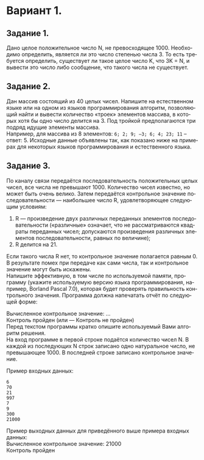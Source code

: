 # Вариант 1.

## Задание 1.

Дано целое по­ло­жи­тель­ное число N, не пре­вос­хо­дя­щее 1000. Не­об­хо­ди­мо опре­де­лить, яв­ля­ет­ся ли это число сте­пе­нью числа 3. То есть тре­бу­ет­ся опре­де­лить, су­ще­ству­ет ли такое целое число K, что 3K = N, и вы­ве­сти это число либо со­об­ще­ние, что та­ко­го числа не су­ще­ству­ет.

## Задание 2.

Дан мас­сив состоящий из 40 целых чисел. Напишите  на есте­ствен­ном языке или на одном из язы­ков про­грам­ми­ро­ва­ния ал­го­ритм, поз­во­ля­ю­щий найти и вы­ве­сти ко­ли­че­ство «троек» эле­мен­тов мас­си­ва, в ко­то­рых хотя бы одно число де­лит­ся на 3. Под тройкой предполагаются три под­ряд иду­щие эле­мен­ты мас­си­ва.  
На­при­мер, для мас­си­ва из 8 эле­мен­тов: `6; 2; 9; –3; 6; 4; 23; 11` – ответ: 5. Ис­ход­ные дан­ные объ­яв­ле­ны так, как по­ка­за­но ниже на при­ме­рах для не­ко­то­рых язы­ков про­грам­ми­ро­ва­ния и есте­ствен­но­го языка.

## Задание 3.

По ка­на­лу связи пе­ре­даётся по­сле­до­ва­тель­ность по­ло­жи­тель­ных целых чисел, все числа не пре­вы­ша­ют 1000. Ко­ли­че­ство чисел из­вест­но, но может быть очень ве­ли­ко. Затем пе­ре­даётся кон­троль­ное зна­че­ние по­сле­до­ва­тель­но­сти — наи­боль­шее число R, удо­вле­тво­ря­ю­щее сле­ду­ю­щим усло­ви­ям:

1) R — про­из­ве­де­ние двух раз­лич­ных пе­ре­дан­ных эле­мен­тов по­сле­до­ва­тель­но­сти («раз­лич­ные» озна­ча­ет, что не рас­смат­ри­ва­ют­ся квад­ра­ты пе­ре­дан­ных чисел; до­пус­ка­ют­ся про­из­ве­де­ния раз­лич­ных эле­мен­тов по­сле­до­ва­тель­но­сти, рав­ных по ве­ли­чи­не);
2) R де­лит­ся на 21.

Если та­ко­го числа R нет, то кон­троль­ное зна­че­ние по­ла­га­ет­ся рав­ным 0.  
В ре­зуль­та­те помех при пе­ре­да­че как сами числа, так и кон­троль­ное зна­че­ние могут быть ис­ка­же­ны.  
На­пи­ши­те эф­фек­тив­ную, в том числе по ис­поль­зу­е­мой па­мя­ти, про­грам­му (ука­жи­те ис­поль­зу­е­мую вер­сию языка про­грам­ми­ро­ва­ния, на­при­мер, Borland Pascal 7.0), ко­то­рая будет про­ве­рять пра­виль­ность кон­троль­но­го зна­че­ния. Про­грам­ма долж­на на­пе­ча­тать отчёт по сле­ду­ю­щей форме: 

Вы­чис­лен­ное кон­троль­ное зна­че­ние: …  
Кон­троль прой­ден (или — Кон­троль не прой­ден)  
Перед тек­стом про­грам­мы крат­ко опи­ши­те ис­поль­зу­е­мый Вами ал­го­ритм ре­ше­ния.  
На вход про­грам­ме в пер­вой стро­ке подаётся ко­ли­че­ство чисел N. В каж­дой из по­сле­ду­ю­щих N строк за­пи­са­но одно на­ту­раль­ное число, не пре­вы­ша­ю­щее 1000. В по­след­ней стро­ке за­пи­са­но кон­троль­ное зна­че­ние.

При­мер вход­ных дан­ных:

```
6
70
21
997
7
9
300
21000
```

При­мер вы­ход­ных дан­ных для при­ведённого выше при­ме­ра вход­ных дан­ных:  
Вы­чис­лен­ное кон­троль­ное зна­че­ние: 21000  
Кон­троль прой­ден
